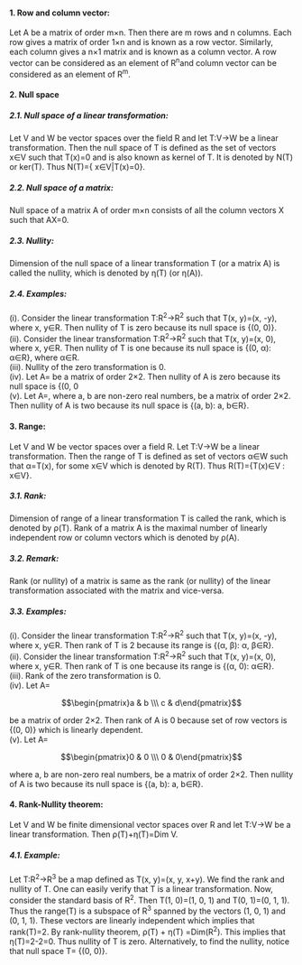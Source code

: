 #### 1. Row and column vector:
Let A be a matrix of order m×n. Then there are m rows and n columns. Each row gives a matrix of order 1×n and is known as a row vector. Similarly, each column gives a n×1 matrix and is known as a column vector. A row vector can be considered as an element of R<sup>n</sup>and column vector can be considered as an element of R<sup>m</sup>.
#### 2. Null space	
##### 2.1. Null space of a linear transformation: 
Let V and W be vector spaces over the field R and let T:V→W be a linear transformation. Then the null space of T is defined as the set of vectors x&isin;V such that T(x)=0 and is also known as kernel of T. It is denoted by N(T) or ker(T). Thus N(T)={ x&isin;V|T(x)=0}.
##### 2.2. Null space of a matrix: 
Null space of a matrix A of order m×n consists of all the column vectors X such that AX=0. 
##### 2.3. Nullity: 
Dimension of the null space of a linear transformation T (or a matrix A) is called the nullity, which is denoted by η(T) (or η(A)).
##### 2.4. Examples:
(i). Consider the linear transformation T:R<sup>2</sup>→R<sup>2</sup> such that T(x, y)=(x, -y), where x, y&isin;R. Then nullity of T is zero because its null space is {(0, 0)}. <br>
(ii). Consider the linear transformation T:R<sup>2</sup>→R<sup>2</sup> such that T(x, y)=(x, 0), where x, y&isin;R. Then nullity of T is one because its null space is {(0, α): α&isin;R}, where α&isin;R. <br>
(iii). Nullity of the zero transformation is 0. <br>
(iv). Let A= be a matrix of order 2×2. Then nullity of A is zero because its null space is {(0, 0 <br>
(v). Let A=, where a, b are non-zero real numbers, be a matrix of order 2×2. Then nullity of A is two because its null space is {(a, b): a, b&isin;R}. <br>
#### 3. Range: 
Let V and W be vector spaces over a field R. Let T:V→W be a linear transformation. Then the range of T is defined as set of vectors α&isin;W such that α=T(x), for some x&isin;V which is denoted by R(T). Thus R(T)={T(x)&isin;V : x&isin;V}. 
##### 3.1. Rank: 
Dimension of range of a linear transformation T is called the rank, which is denoted by ρ(T). Rank of a matrix A is the maximal number of linearly independent row or column vectors which is denoted by ρ(A).
##### 3.2. Remark: 
Rank (or nullity) of a matrix is same as the rank (or nullity) of the linear transformation associated with the matrix and vice-versa.
##### 3.3. Examples:
(i). Consider the linear transformation T:R<sup>2</sup>→R<sup>2</sup> such that T(x, y)=(x, -y), where x, y&isin;R. Then rank of T is 2 because its range is {(α, β): α, β&isin;R}. <br>
(ii). Consider the linear transformation T:R<sup>2</sup>→R<sup>2</sup> such that T(x, y)=(x, 0), where x, y&isin;R. Then rank of T is one because its range is {(α, 0): α&isin;R}.<br>
(iii). Rank of the zero transformation is 0. <br>
(iv). Let A= 

$$\begin{pmatrix}a & b \\\ c & d\end{pmatrix}$$

be a matrix of order 2×2. Then rank of A is 0 because set of row vectors is {(0, 0)} which is linearly dependent. <br>
(v). Let A=

$$\begin{pmatrix}0 & 0 \\\ 0 & 0\end{pmatrix}$$

where a, b are non-zero real numbers, be a matrix of order 2×2. Then nullity of A is two because its null space is {(a, b): a, b&isin;R}.

#### 4. Rank-Nullity theorem: 
Let V and W be finite dimensional vector spaces over R and let T:V→W be a linear transformation. Then ρ(T)+η(T)=Dim V.
##### 4.1. Example: 
Let T:R<sup>2</sup>→R<sup>3</sup> be a map defined as T(x, y)=(x, y, x+y). We find the rank and nullity of T. One can easily verify that T is a linear transformation. Now, consider the standard basis of R<sup>2</sup>. Then T(1, 0)=(1, 0, 1) and T(0, 1)=(0, 1, 1). Thus the range(T) is a subspace of R<sup>3</sup> spanned by the vectors (1, 0, 1) and (0, 1, 1). These vectors are linearly independent which implies that rank(T)=2. By rank-nullity theorem, ρ(T) + η(T) =Dim(R<sup>2</sup>). This implies that η(T)=2-2=0. Thus nullity of T is zero. Alternatively, to find the nullity, notice that null space T= {(0, 0)}.
